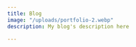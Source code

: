 ```yaml
---
title: Blog
image: "/uploads/portfolio-2.webp"
description: My blog's description here

---
```

